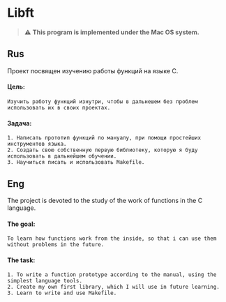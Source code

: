 # Libft

> :warning: **This program is implemented under the Mac OS system.**

## Rus

Проект посвящен изучению работы функций на языке C.

#### Цель:
```
Изучить работу функций изнутри, чтобы в дальнешем без проблем использовать их в своих проектах.
```
#### Задача:
```
1. Написать прототип функций по мануалу, при помощи простейших инструментов языка.
2. Создать свою собственную первую библиотеку, которую я буду использовать в дальнейшем обучении.
3. Научиться писать и использовать Makefile.
```

## Eng

The project is devoted to the study of the work of functions in the C language.

#### The goal:
```
To learn how functions work from the inside, so that i can use them without problems in the future.
```
#### The task:
```
1. To write a function prototype according to the manual, using the simplest language tools.
2. Create my own first library, which I will use in future learning.
3. Learn to write and use Makefile.
```
